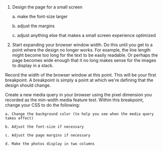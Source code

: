 1. Design the page for a small screen

    a. make the font-size larger

    b. adjust the margins

    c. adjust anything else that makes a small screen experience optimized
    
2. Start expanding your browser window width. Do this until you get to a point where the design no longer works. For example, the line length might become too long for the text to be easily readable. Or perhaps the page becomes wide enough that it no long makes sense for the images to display in a stack.

Record the width of the browser window at this point. This will be your first breakpoint. A breakpoint is simply a point at which we're defining that the design should change.

Create a new media query in your browser using the pixel dimension you recorded as the min-width media feature test. Within this breakpoint, change your CSS to do the following:

    a. Change the background color (to help you see when the media query takes effect)
    
    b. Adjust the font-size if necessary
    
    c. Adjust the page margins if necessary
    
    d. Make the photos display in two columns